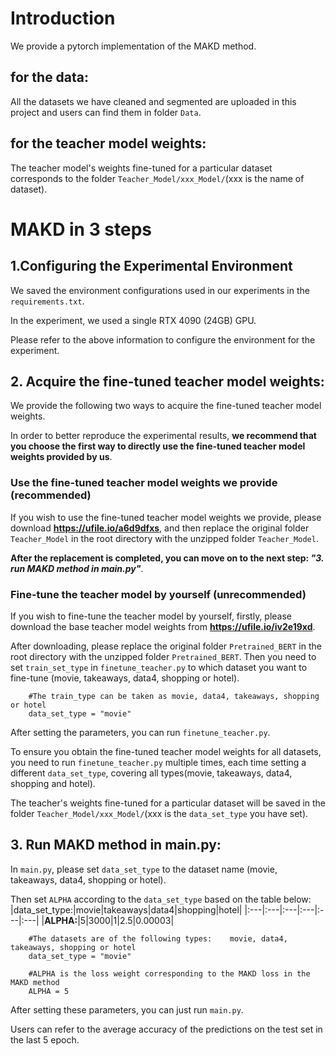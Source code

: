 # Introduction
We provide a pytorch implementation of the MAKD method.
## for the data:
All the datasets we have cleaned and segmented are uploaded in this project and users can find them in folder `Data`.
## for the teacher model weights:
The teacher model's weights fine-tuned for a particular dataset corresponds to the folder `Teacher_Model/xxx_Model/`(xxx is the name of dataset).  

# MAKD in 3 steps
## 1.Configuring the Experimental Environment
We saved the environment configurations used in our experiments in the `requirements.txt`.

In the experiment, we used a single RTX 4090 (24GB) GPU.

Please refer to the above information to configure the environment for the experiment.  
  
## 2. Acquire the fine-tuned teacher model weights:
We provide the following two ways to acquire the fine-tuned teacher model weights.

In order to better reproduce the experimental results, **we recommend that you choose the first way to directly use the fine-tuned teacher model weights provided by us**.

### Use the fine-tuned teacher model weights we provide (recommended)
If you wish to use the fine-tuned teacher model weights we provide, please download **https://ufile.io/a6d9dfxs**, and then replace the original folder `Teacher_Model` in the root directory with the unzipped folder `Teacher_Model`. 

**After the replacement is completed, you can move on to the next step: *"3. run MAKD method in main.py"***.


### Fine-tune the teacher model by yourself (unrecommended)
If you wish to fine-tune the teacher model by yourself, firstly, please download the base teacher model weights from **https://ufile.io/iv2e19xd**. 

After downloading, please replace the original folder `Pretrained_BERT` in the root directory with the unzipped folder `Pretrained_BERT`. Then you need to set `train_set_type` in `finetune_teacher.py` to which dataset you want to fine-tune (movie, takeaways, data4, shopping or hotel). 
```
    #The train_type can be taken as movie, data4, takeaways, shopping or hotel
    data_set_type = "movie"
```

After setting the parameters, you can run `finetune_teacher.py`. 




To ensure you obtain the fine-tuned teacher model weights for all datasets, you need to run `finetune_teacher.py` multiple times, each time setting a different `data_set_type`, covering all types(movie, takeaways, data4, shopping and hotel).

The teacher's weights fine-tuned for a particular dataset will be saved in the folder `Teacher_Model/xxx_Model/`(xxx is the `data_set_type` you have set). 


## 3. Run MAKD method in main.py:
In `main.py`, please set `data_set_type` to the dataset name (movie, takeaways, data4, shopping or hotel). 

Then set `ALPHA` according to the `data_set_type` based on the table below: 
|data_set_type:|movie|takeaways|data4|shopping|hotel|
|:---|:---|:---|:---|:---|:---|
|**ALPHA:**|5|3000|1|2.5|0.00003|
```
    #The datasets are of the following types:    movie, data4, takeaways, shopping or hotel
    data_set_type = "movie"
    
    #ALPHA is the loss weight corresponding to the MAKD loss in the MAKD method
    ALPHA = 5

```

After setting these parameters, you can just run `main.py`. 

Users can refer to the average accuracy of the predictions on the test set in the last 5 epoch. 

